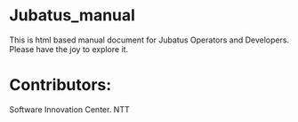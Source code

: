 Jubatus_manual
==============
This is html based manual document for Jubatus Operators and Developers. Please have the joy to explore it.

Contributors:
============== 
Software Innovation Center.
NTT
